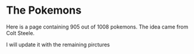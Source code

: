 # The Pokemons
<p>Here is a page containing 905 out of 1008 pokemons. The idea came from Colt Steele.</p>
<p>I will update it with the remaining pirctures</p>
